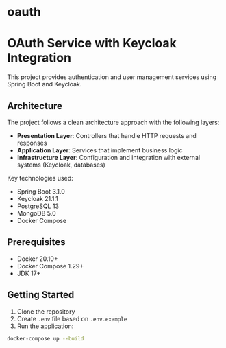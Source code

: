 # oauth
# OAuth Service with Keycloak Integration

This project provides authentication and user management services using Spring Boot and Keycloak.

## Architecture

The project follows a clean architecture approach with the following layers:

- **Presentation Layer**: Controllers that handle HTTP requests and responses
- **Application Layer**: Services that implement business logic
- **Infrastructure Layer**: Configuration and integration with external systems (Keycloak, databases)

Key technologies used:
- Spring Boot 3.1.0
- Keycloak 21.1.1
- PostgreSQL 13
- MongoDB 5.0
- Docker Compose

## Prerequisites

- Docker 20.10+
- Docker Compose 1.29+
- JDK 17+

## Getting Started

1. Clone the repository
2. Create `.env` file based on `.env.example`
3. Run the application:

```bash
docker-compose up --build